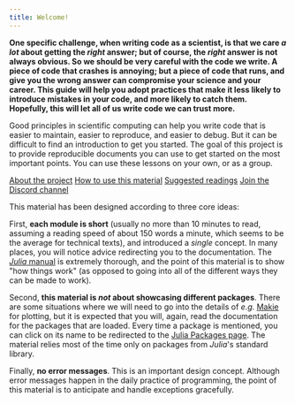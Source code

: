 ```yaml
---
title: Welcome!
---
```


**One specific challenge, when writing code as a scientist, is that we care *a
lot* about getting the *right* answer; but of course, the *right* answer is
not always obvious. So we should be very careful with the code we write. A
piece of code that crashes is annoying; but a piece of code that runs, and
give you the wrong answer can compromise your science and your career. This
guide will help you adopt practices that make it less likely to introduce
mistakes in your code, and more likely to catch them. Hopefully, this will let
all of us write code we can trust more.**

Good principles in scientific computing can help you write code that is easier
to maintain, easier to reproduce, and easier to debug. But it can be difficult
to find an introduction to get you started. The goal of this project is to
provide reproducible documents you can use to get started on the most important
points. You can use these lessons on your own, or as a group.

<div class="main-links">
    <span>
        <i class="fa-solid fa-question"></i>
        <a href="about" title="About the project">About the project</a>
    </span>
    <span>
        <i class="fa-solid fa-screwdriver-wrench"></i>
        <a href="howto" title="How to use this material">How to use this material</a>
    </span>
    <span>
        <i class="fa-solid fa-book"></i>
        <a href="readinglist" title="Suggested readings">Suggested readings</a>
    </span>
    <span>
        <i class="fa-brands fa-discord"></i>
        <a href="https://discord.gg/Ak2pK3yG9M" target="_blank" title="Join the Discord channel">Join the Discord channel</a>
    </span>
</div>

This material has been designed according to three core ideas:

First, **each module is short** (usually no more than 10 minutes to read,
assuming a reading speed of about 150 words a minute, which seems to be the
average for technical texts), and introduced a *single* concept. In many places,
you will notice advice redirecting you to the documentation. The [*Julia*
manual](https://docs.julialang.org/en/v1/) is extremely thorough, and the point
of this material is to show "how things work" (as opposed to going into all of
the different ways they can be made to work).

Second, **this material is *not* about showcasing different packages**. There
are some situations where we will need to go into the details of *e.g.*
<span class='package'><a href='https://juliapackages.com/p/Makie' target='_blank'>Makie</a></span> for plotting, but it is expected that you will, again, read the
documentation for the packages that are loaded. Every time a package is
mentioned, you can click on its name to be redirected to the [Julia Packages
page][jlhub]. The material relies most of the time only on packages from
*Julia*'s standard library.

[jlhub]: https://juliapackages.com/

Finally, **no error messages**. This is an important design concept. Although
error messages happen in the daily practice of programming, the point of this
material is to anticipate and handle exceptions gracefully.

